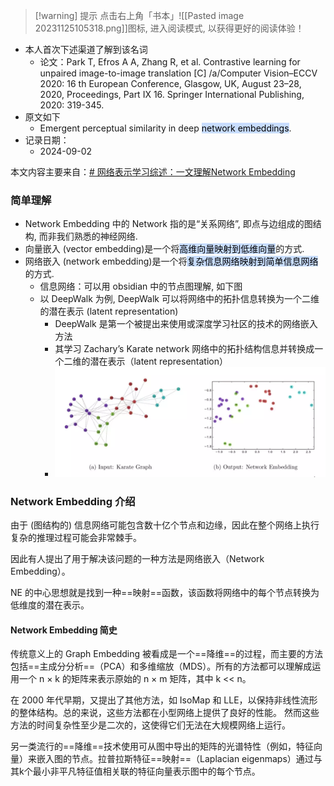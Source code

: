
>[!warning] 提示
>点击右上角「书本」![[Pasted image 20231125105318.png]]图标, 进入阅读模式, 以获得更好的阅读体验！

- 本人首次下述渠道了解到该名词
	- 论文：Park T, Efros A A, Zhang R, et al. Contrastive learning for unpaired image-to-image translation \[C\] /a/Computer Vision–ECCV 2020: 16 th European Conference, Glasgow, UK, August 23–28, 2020, Proceedings, Part IX 16. Springer International Publishing, 2020: 319-345.
- 原文如下
	- Emergent perceptual similarity in deep <mark style="background: #ADCCFFA6;">network embeddings</mark>.
- 记录日期：
	- 2024-09-02

本文内容主要来自：[# 网络表示学习综述：一文理解Network Embedding](https://www.jiqizhixin.com/articles/2018-08-14-10)

### 简单理解

- Network Embedding 中的 Network 指的是“关系网络”, 即点与边组成的图结构, 而非我们熟悉的神经网络.
- 向量嵌入 (vector embedding)是一个将<mark style="background: #ADCCFFA6;">高维向量映射到低维向量</mark>的方式.
- 网络嵌入 (network embedding)是一个将<mark style="background: #ADCCFFA6;">复杂信息网络映射到简单信息网络</mark>的方式.
	- 信息网络：可以用 obsidian 中的节点图理解, 如下图
	- 以 DeepWalk 为例, DeepWalk 可以将网络中的拓扑信息转换为一个二维的潜在表示 (latent representation)
		- DeepWalk 是第一个被提出来使用或深度学习社区的技术的网络嵌入方法
		- 其学习 Zachary’s Karate network 网络中的拓扑结构信息并转换成一个二维的潜在表示（latent representation）
		- ![](https://raw.githubusercontent.com/Nekasu/Blog_pics/main/20240902222412.png)

### Network Embedding 介绍

由于 (图结构的) 信息网络可能包含数十亿个节点和边缘，因此在整个网络上执行复杂的推理过程可能会非常棘手。

因此有人提出了用于解决该问题的一种方法是网络嵌入（Network Embedding）。

NE 的中心思想就是找到一种==映射==函数，该函数将网络中的每个节点转换为低维度的潜在表示。

#### Network Embedding 简史

传统意义上的 Graph Embedding 被看成是一个==降维==的过程，而主要的方法包括==主成分分析==（PCA）和多维缩放（MDS）。所有的方法都可以理解成运用一个 n × k 的矩阵来表示原始的 n × m 矩阵，其中 k << n。

在 2000 年代早期，又提出了其他方法，如 IsoMap 和 LLE，以保持非线性流形的整体结构。总的来说，这些方法都在小型网络上提供了良好的性能。 然而这些方法的时间复杂性至少是二次的，这使得它们无法在大规模网络上运行。

另一类流行的==降维==技术使用可从图中导出的矩阵的光谱特性（例如，特征向量）来嵌入图的节点。拉普拉斯特征==映射==（Laplacian eigenmaps）通过与其k个最小非平凡特征值相关联的特征向量表示图中的每个节点。
